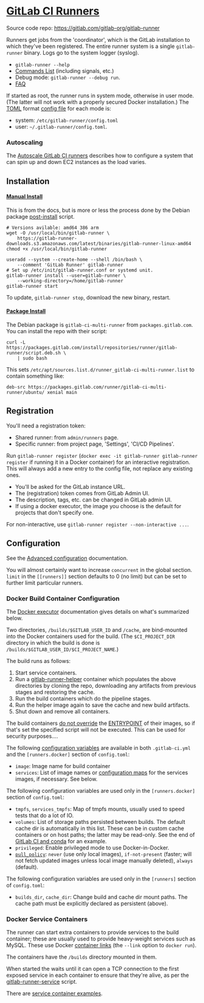 [GitLab CI Runners]
===================

Source code repo: <https://gitlab.com/gitlab-org/gitlab-runner>

Runners get jobs from the 'coordinator', which is the GitLab
installation to which they've been registered. The entire runner
system is a single `gitlab-runner` binary. Logs go to the system
logger (syslog).

* `gitlab-runner --help`
* [Commands List][] (including signals, etc.)
* Debug mode: `gitlab-runner --debug run`.
* [FAQ][]

If started as root, the runner runs in system mode, otherwise in user
mode. (The latter will not work with a properly secured Docker
installation.) The [TOML] format [config file] for each mode is:

* system: `/etc/gitlab-runner/config.toml`
* user:   `~/.gitlab-runner/config.toml`.


### Autoscaling

The [Autoscale GitLab CI runners][aws-autoscale] describes how to configure
a system that can spin up and down EC2 instances as the load varies.


Installation
------------

#### [Manual Install]

This is from the docs, but is more or less the process done by the
Debian package [post-install] script.

    # Versions avilable: amd64 386 arm
    wget -O /usr/local/bin/gitlab-runner \
        https://gitlab-runner-downloads.s3.amazonaws.com/latest/binaries/gitlab-runner-linux-amd64
    chmod +x /usr/local/bin/gitlab-runner

    useradd --system --create-home --shell /bin/bash \
        --comment 'GitLab Runner' gitlab-runner
    # Set up /etc/init/gitlab-runner.conf or systemd unit.
    gitlab-runner install --user=gitlab-runner \
        --working-directory=/home/gitlab-runner
    gitlab-runner start

To update, `gitlab-runner stop`, download the new binary, restart.

#### [Package Install]

The Debian package is `gitlab-ci-multi-runner` from `packages.gitlab.com`.
You can install the repo with their script:

    curl -L https://packages.gitlab.com/install/repositories/runner/gitlab-runner/script.deb.sh \
        | sudo bash

This sets `/etc/apt/sources.list.d/runner_gitlab-ci-multi-runner.list`
to contain something like:

    deb-src https://packages.gitlab.com/runner/gitlab-ci-multi-runner/ubuntu/ xenial main


Registration
------------

You'll need a registration token:
* Shared runner: from `admin/runners` page.
* Specific runner: from project page, 'Settings', 'CI/CD Pipelines'.

Run `gitlab-runner register` (`docker exec -it gitlab-runner
gitlab-runner register` if running it in a Docker container) for an
interactive registration. This will always add a new entry to the
config file, not replace any existing ones.

* You'll be asked for the GitLab instance URL.
* The (registration) token comes from GitLab Admin UI.
* The description, tags, etc. can be changed in GitLab admin UI.
* If using a docker executor, the image you choose is the default for
  projects that don't specify one.

For non-interactive, use `gitlab-runner register --non-interactive ...`.


Configuration
-------------

See the [Advanced configuration][config file] documentation.

You will almost certainly want to increase `concurrent` in the global
section. `limit` in the `[[runners]]` section defaults to 0 (no limit)
but can be set to further limit particular runners.

### Docker Build Container Configuration

The [Docker executor] documentation gives details on what's summarized
below.

Two directories, `/builds/$GITLAB_USER_ID` and `/cache`, are
bind-mounted into the Docker containers used for the build. (The
`$CI_PROJECT_DIR` directory in which the build is done is
`/builds/$GITLAB_USER_ID/$CI_PROJECT_NAME`.)

The build runs as follows:
1. Start service containers.
2. Run a [gitlab-runner-helper] container which populates the above
   directories by cloning the repo, downloading any artifacts from
   previous stages and restoring the cache.
3. Run the build containers which do the pipeline stages.
4. Run the helper image again to save the cache and new build artifacts.
5. Shut down and remove all containers.

The build containers [do not override][glentry] the [ENTRYPOINT] of
their images, so if that's set the specified script will not be
executed. This can be used for security purposes....

The following [configuration variables][Docker executor] are available
in both `.gitlab-ci.yml` and the `[runners.docker]` section of
`config.toml`:

* `image`: Image name for build container
* `services`: List of image names or [configuration maps] for the
  services images, if necessary. See below.
  
The following configuration variables are used only in the
`[runners.docker]` section of `config.toml`:

* `tmpfs`, `services_tmpfs`: Map of tmpfs mounts, usually used to
  speed tests that do a lot of IO.
* `volumes`: List of storage paths persisted between builds. The default
  cache dir is automatically in this list. These can be in custom cache
  containers or on host paths; the latter may be read-only. See the end
  of [GitLab CI and conda] for an example.
* `privileged`: Enable privileged mode to use Docker-in-Docker.
* [`pull_policy`]: `never` (use only local images), `if-not-present`
  (faster; will not fetch updated images unless local image manually
  deleted), `always` (default).


The following configuration variables are used only in the
`[runners]` section of `config.toml`:

* `builds_dir`, `cache_dir`: Change build and cache dir mount paths.
  The cache path must be explicitly declared as persistent (above).

### Docker Service Containers

The runner can start extra containers to provide services to the build
container; these are usually used to provide heavy-weight services
such as MySQL. These use Docker [container links] (the `--link` option
to `docker run`).

The containers have the `/builds` directory mounted in them.

When started the waits until it can open a TCP connection to the first
exposed service in each container to ensure that they're alive, as per
the [gitlab-runner-service] script.

There are [service container examples].



[Docker executor]: https://docs.gitlab.com/runner/executors/docker.html
[ENTRYPOINT]: https://docs.docker.com/engine/reference/run/#entrypoint-default-command-to-execute-at-runtime
[FAQ]: https://docs.gitlab.com/runner/faq/README.html
[GitLab CI Runners]: https://docs.gitlab.com/ee/ci/runners/README.html
[GitLab CI and conda]: https://beenje.github.io/blog/posts/gitlab-ci-and-conda
[TOML]: https://en.wikipedia.org/wiki/TOML
[`pull_policy`]: https://docs.gitlab.com/runner/executors/docker.html#how-pull-policies-work
[aws-autoscale]: https://substrakthealth.com/news/gitlab-ci-cost-savings/
[commands list]: https://docs.gitlab.com/runner/commands/README.html
[config file]: https://docs.gitlab.com/runner/configuration/advanced-configuration.html
[configuration maps]: https://gitlab.com/gitlab-org/gitlab-ce/blob/master/doc/ci/docker/using_docker_images.md#extended-docker-configuration-options
[container links]: https://docs.docker.com/engine/userguide/networking/default_network/dockerlinks/
[gitlab-runner-helper]: https://hub.docker.com/r/gitlab/gitlab-runner-helper/
[gitlab-runner-service]: https://gitlab.com/gitlab-org/gitlab-runner/blob/master/dockerfiles/build/gitlab-runner-service
[glentry]: https://docs.gitlab.com/runner/executors/docker.html#the-entrypoint
[manual install]: https://docs.gitlab.com/runner/install/linux-manually.html
[package install]: https://docs.gitlab.com/runner/install/linux-repository.html
[post-install]: https://gitlab.com/gitlab-org/gitlab-runner/blob/master/packaging/root/usr/share/gitlab-runner/post-install
[register]: https://docs.gitlab.com/runner/register/index.html
[service container examples]: https://gitlab.com/gitlab-org/gitlab-ce/blob/master/doc/ci/services/README.md

